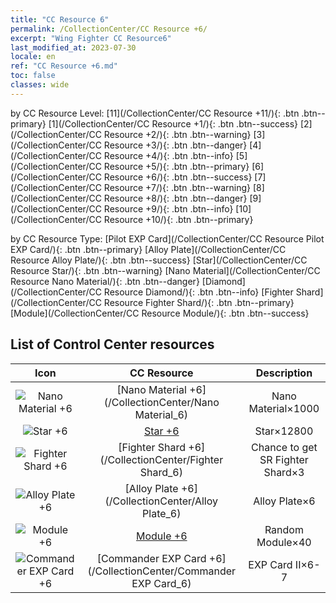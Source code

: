 ```yaml
---
title: "CC Resource 6"
permalink: /CollectionCenter/CC Resource +6/
excerpt: "Wing Fighter CC Resource6"
last_modified_at: 2023-07-30
locale: en
ref: "CC Resource +6.md"
toc: false
classes: wide
---
```


  by CC Resource Level:  [11](/CollectionCenter/CC Resource +11/){: .btn .btn--primary}   [1](/CollectionCenter/CC Resource +1/){: .btn .btn--success}   [2](/CollectionCenter/CC Resource +2/){: .btn .btn--warning}   [3](/CollectionCenter/CC Resource +3/){: .btn .btn--danger}   [4](/CollectionCenter/CC Resource +4/){: .btn .btn--info}   [5](/CollectionCenter/CC Resource +5/){: .btn .btn--primary}   [6](/CollectionCenter/CC Resource +6/){: .btn .btn--success}   [7](/CollectionCenter/CC Resource +7/){: .btn .btn--warning}   [8](/CollectionCenter/CC Resource +8/){: .btn .btn--danger}   [9](/CollectionCenter/CC Resource +9/){: .btn .btn--info}   [10](/CollectionCenter/CC Resource +10/){: .btn .btn--primary} 

  by CC Resource Type:  [Pilot EXP Card](/CollectionCenter/CC Resource Pilot EXP Card/){: .btn .btn--primary}   [Alloy Plate](/CollectionCenter/CC Resource Alloy Plate/){: .btn .btn--success}   [Star](/CollectionCenter/CC Resource Star/){: .btn .btn--warning}   [Nano Material](/CollectionCenter/CC Resource Nano Material/){: .btn .btn--danger}   [Diamond](/CollectionCenter/CC Resource Diamond/){: .btn .btn--info}   [Fighter Shard](/CollectionCenter/CC Resource Fighter Shard/){: .btn .btn--primary}   [Module](/CollectionCenter/CC Resource Module/){: .btn .btn--success} 

## List of Control Center resources

  |   Icon |      CC Resource        |   Description   |
  |:------:|:---------------:|:---------------:|
  | ![Nano Material +6](/images/cc/CC_Nano_Material_5_p.png) | [Nano Material +6](/CollectionCenter/Nano Material_6) | Nano Material×1000 |
  | ![Star +6](/images/cc/CC_Star_5_p.png) | [Star +6](/CollectionCenter/Star_6) | Star×12800 |
  | ![Fighter Shard +6](/images/cc/CC_Fighter_Shard_5_p.png) | [Fighter Shard +6](/CollectionCenter/Fighter Shard_6) | Chance to get SR Fighter Shard×3 |
  | ![Alloy Plate +6](/images/cc/CC_Alloy_Plate_5_p.png) | [Alloy Plate +6](/CollectionCenter/Alloy Plate_6) | Alloy Plate×6 |
  | ![Module +6](/images/cc/CC_Module_5_p.png) | [Module +6](/CollectionCenter/Module_6) | Random Module×40 |
  | ![Commander EXP Card +6](/images/cc/CC_Pilot_EXP_Card_5_p.png) | [Commander EXP Card +6](/CollectionCenter/Commander EXP Card_6) | EXP Card II×6-7 |
